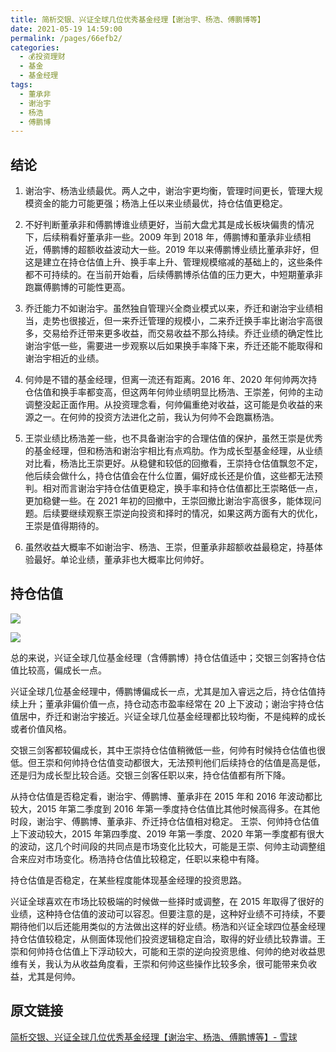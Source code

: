 ```yaml
---
title: 简析交银、兴证全球几位优秀基金经理【谢治宇、杨浩、傅鹏博等】
date: 2021-05-19 14:59:00
permalink: /pages/66efb2/
categories:
  - 💰投资理财
  - 基金
  - 基金经理
tags:
  - 董承非
  - 谢治宇
  - 杨浩
  - 傅鹏博
---
```


## 结论

1. 谢治宇、杨浩业绩最优。两人之中，谢治宇更均衡，管理时间更长，管理大规模资金的能力可能更强；杨浩上任以来业绩最优，持仓估值更稳定。

2. 不好判断董承非和傅鹏博谁业绩更好，当前大盘尤其是成长板块偏贵的情况下，后续稍看好董承非一些。2009 年到 2018 年，傅鹏博和董承非业绩相近，傅鹏博的超额收益波动大一些。2019 年以来傅鹏博业绩比董承非好，但这是建立在持仓估值上升、换手率上升、管理规模缩减的基础上的，这些条件都不可持续的。在当前开始看，后续傅鹏博杀估值的压力更大，中短期董承非跑赢傅鹏博的可能性更高。

3. 乔迁能力不如谢治宇。虽然独自管理兴全商业模式以来，乔迁和谢治宇业绩相当，走势也很接近，但一来乔迁管理的规模小，二来乔迁换手率比谢治宇高很多，交易给乔迁带来更多收益，而交易收益不那么持续。乔迁业绩的确定性比谢治宇低一些，需要进一步观察以后如果换手率降下来，乔迁还能不能取得和谢治宇相近的业绩。

4. 何帅是不错的基金经理，但离一流还有距离。2016 年、2020 年何帅两次持仓估值和换手率都变高，但这两年何帅业绩明显比杨浩、王崇差，何帅的主动调整没起正面作用。从投资理念看，何帅偏重绝对收益，这可能是负收益的来源之一。在何帅的投资方法进化之前，我认为何帅不会跑赢杨浩。

5. 王崇业绩比杨浩差一些，也不具备谢治宇的合理估值的保护，虽然王崇是优秀的基金经理，但和杨浩和谢治宇相比有点鸡肋。作为成长型基金经理，从业绩对比看，杨浩比王崇更好。从稳健和较低的回撤看，王崇持仓估值飘忽不定，他后续会做什么，持仓估值会在什么位置，偏好成长还是价值，这些都无法预判。相对而言谢治宇持仓估值更稳定，换手率和持仓估值都比王崇略低一点，更加稳健一些。在 2021 年初的回撤中，王崇回撤比谢治宇高很多，能体现问题。后续要继续观察王崇逆向投资和择时的情况，如果这两方面有大的优化，王崇是值得期待的。

6. 虽然收益大概率不如谢治宇、杨浩、王崇，但董承非超额收益最稳定，持基体验最好。单论业绩，董承非也大概率比何帅好。

## 持仓估值

![](https://xqimg.imedao.com/178b9fba07756193fa5a13fa.png!800.jpg)

![](https://xqimg.imedao.com/178b9fbb7cd56373fb0ad3d3.png!800.jpg)

总的来说，兴证全球几位基金经理（含傅鹏博）持仓估值适中；交银三剑客持仓估值比较高，偏成长一点。

兴证全球几位基金经理中，傅鹏博偏成长一点，尤其是加入睿远之后，持仓估值持续上升；董承非偏价值一点，持仓动态市盈率经常在 20 上下波动；谢治宇持仓估值居中，乔迁和谢治宇接近。兴证全球几位基金经理都比较均衡，不是纯粹的成长或者价值风格。

交银三剑客都较偏成长，其中王崇持仓估值稍微低一些，何帅有时候持仓估值也很低。但王崇和何帅持仓估值变动都很大，无法预判他们后续持仓的估值是高是低，还是归为成长型比较合适。交银三剑客任职以来，持仓估值都有所下降。

从持仓估值是否稳定看，谢治宇、傅鹏博、董承非在 2015 年和 2016 年波动都比较大，2015 年第二季度到 2016 年第一季度持仓估值比其他时候高得多。在其他时段，谢治宇、傅鹏博、董承非、乔迁持仓估值相对稳定。 王崇、何帅持仓估值上下波动较大，2015 年第四季度、2019 年第一季度、2020 年第一季度都有很大的波动，这几个时间段的共同点是市场变化比较大，可能是王崇、何帅主动调整组合来应对市场变化。杨浩持仓估值比较稳定，任职以来稳中有降。

持仓估值是否稳定，在某些程度能体现基金经理的投资思路。

兴证全球喜欢在市场比较极端的时候做一些择时或调整，在 2015 年取得了很好的业绩，这种持仓估值的波动可以容忍。但要注意的是，这种好业绩不可持续，不要期待他们以后还能用类似的方法做出这样的好业绩。杨浩和兴证全球四位基金经理持仓估值较稳定，从侧面体现他们投资逻辑稳定自洽，取得的好业绩比较靠谱。王崇和何帅持仓估值上下浮动较大，可能和王崇的逆向投资思维、何帅的绝对收益思维有关，我认为从收益角度看，王崇和何帅这些操作比较多余，很可能带来负收益，尤其是何帅。

## 原文链接

[简析交银、兴证全球几位优秀基金经理【谢治宇、杨浩、傅鹏博等】- 雪球](https://xueqiu.com/3819982580/176775016)